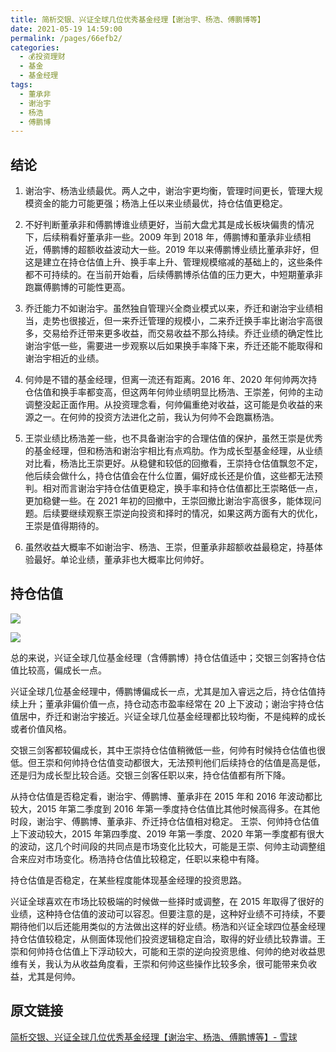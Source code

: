 ```yaml
---
title: 简析交银、兴证全球几位优秀基金经理【谢治宇、杨浩、傅鹏博等】
date: 2021-05-19 14:59:00
permalink: /pages/66efb2/
categories:
  - 💰投资理财
  - 基金
  - 基金经理
tags:
  - 董承非
  - 谢治宇
  - 杨浩
  - 傅鹏博
---
```


## 结论

1. 谢治宇、杨浩业绩最优。两人之中，谢治宇更均衡，管理时间更长，管理大规模资金的能力可能更强；杨浩上任以来业绩最优，持仓估值更稳定。

2. 不好判断董承非和傅鹏博谁业绩更好，当前大盘尤其是成长板块偏贵的情况下，后续稍看好董承非一些。2009 年到 2018 年，傅鹏博和董承非业绩相近，傅鹏博的超额收益波动大一些。2019 年以来傅鹏博业绩比董承非好，但这是建立在持仓估值上升、换手率上升、管理规模缩减的基础上的，这些条件都不可持续的。在当前开始看，后续傅鹏博杀估值的压力更大，中短期董承非跑赢傅鹏博的可能性更高。

3. 乔迁能力不如谢治宇。虽然独自管理兴全商业模式以来，乔迁和谢治宇业绩相当，走势也很接近，但一来乔迁管理的规模小，二来乔迁换手率比谢治宇高很多，交易给乔迁带来更多收益，而交易收益不那么持续。乔迁业绩的确定性比谢治宇低一些，需要进一步观察以后如果换手率降下来，乔迁还能不能取得和谢治宇相近的业绩。

4. 何帅是不错的基金经理，但离一流还有距离。2016 年、2020 年何帅两次持仓估值和换手率都变高，但这两年何帅业绩明显比杨浩、王崇差，何帅的主动调整没起正面作用。从投资理念看，何帅偏重绝对收益，这可能是负收益的来源之一。在何帅的投资方法进化之前，我认为何帅不会跑赢杨浩。

5. 王崇业绩比杨浩差一些，也不具备谢治宇的合理估值的保护，虽然王崇是优秀的基金经理，但和杨浩和谢治宇相比有点鸡肋。作为成长型基金经理，从业绩对比看，杨浩比王崇更好。从稳健和较低的回撤看，王崇持仓估值飘忽不定，他后续会做什么，持仓估值会在什么位置，偏好成长还是价值，这些都无法预判。相对而言谢治宇持仓估值更稳定，换手率和持仓估值都比王崇略低一点，更加稳健一些。在 2021 年初的回撤中，王崇回撤比谢治宇高很多，能体现问题。后续要继续观察王崇逆向投资和择时的情况，如果这两方面有大的优化，王崇是值得期待的。

6. 虽然收益大概率不如谢治宇、杨浩、王崇，但董承非超额收益最稳定，持基体验最好。单论业绩，董承非也大概率比何帅好。

## 持仓估值

![](https://xqimg.imedao.com/178b9fba07756193fa5a13fa.png!800.jpg)

![](https://xqimg.imedao.com/178b9fbb7cd56373fb0ad3d3.png!800.jpg)

总的来说，兴证全球几位基金经理（含傅鹏博）持仓估值适中；交银三剑客持仓估值比较高，偏成长一点。

兴证全球几位基金经理中，傅鹏博偏成长一点，尤其是加入睿远之后，持仓估值持续上升；董承非偏价值一点，持仓动态市盈率经常在 20 上下波动；谢治宇持仓估值居中，乔迁和谢治宇接近。兴证全球几位基金经理都比较均衡，不是纯粹的成长或者价值风格。

交银三剑客都较偏成长，其中王崇持仓估值稍微低一些，何帅有时候持仓估值也很低。但王崇和何帅持仓估值变动都很大，无法预判他们后续持仓的估值是高是低，还是归为成长型比较合适。交银三剑客任职以来，持仓估值都有所下降。

从持仓估值是否稳定看，谢治宇、傅鹏博、董承非在 2015 年和 2016 年波动都比较大，2015 年第二季度到 2016 年第一季度持仓估值比其他时候高得多。在其他时段，谢治宇、傅鹏博、董承非、乔迁持仓估值相对稳定。 王崇、何帅持仓估值上下波动较大，2015 年第四季度、2019 年第一季度、2020 年第一季度都有很大的波动，这几个时间段的共同点是市场变化比较大，可能是王崇、何帅主动调整组合来应对市场变化。杨浩持仓估值比较稳定，任职以来稳中有降。

持仓估值是否稳定，在某些程度能体现基金经理的投资思路。

兴证全球喜欢在市场比较极端的时候做一些择时或调整，在 2015 年取得了很好的业绩，这种持仓估值的波动可以容忍。但要注意的是，这种好业绩不可持续，不要期待他们以后还能用类似的方法做出这样的好业绩。杨浩和兴证全球四位基金经理持仓估值较稳定，从侧面体现他们投资逻辑稳定自洽，取得的好业绩比较靠谱。王崇和何帅持仓估值上下浮动较大，可能和王崇的逆向投资思维、何帅的绝对收益思维有关，我认为从收益角度看，王崇和何帅这些操作比较多余，很可能带来负收益，尤其是何帅。

## 原文链接

[简析交银、兴证全球几位优秀基金经理【谢治宇、杨浩、傅鹏博等】- 雪球](https://xueqiu.com/3819982580/176775016)